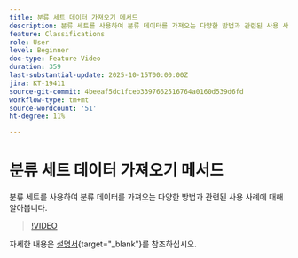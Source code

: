 ```yaml
---
title: 분류 세트 데이터 가져오기 메서드
description: 분류 세트를 사용하여 분류 데이터를 가져오는 다양한 방법과 관련된 사용 사례에 대해 알아봅니다.
feature: Classifications
role: User
level: Beginner
doc-type: Feature Video
duration: 359
last-substantial-update: 2025-10-15T00:00:00Z
jira: KT-19411
source-git-commit: 4beeaf5dc1fceb3397662516764a0160d539d6fd
workflow-type: tm+mt
source-wordcount: '51'
ht-degree: 11%

---
```



# 분류 세트 데이터 가져오기 메서드

분류 세트를 사용하여 분류 데이터를 가져오는 다양한 방법과 관련된 사용 사례에 대해 알아봅니다.

>[!VIDEO](https://video.tv.adobe.com/v/3475826/?learn=on&enablevpops)

자세한 내용은 [설명서](https://experienceleague.adobe.com/ko/docs/analytics/components/classifications/sets/overview){target="_blank"}를 참조하십시오.
